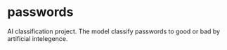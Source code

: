 # passwords
AI classification project.
The model classify passwords to good or bad by artificial intelegence.
